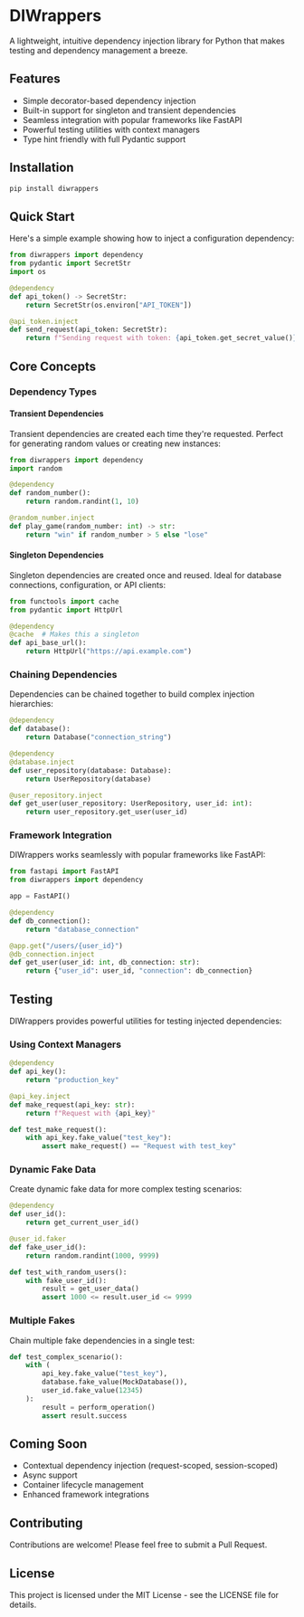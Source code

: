 # DIWrappers

A lightweight, intuitive dependency injection library for Python that makes testing and dependency management a breeze.

## Features

- Simple decorator-based dependency injection
- Built-in support for singleton and transient dependencies
- Seamless integration with popular frameworks like FastAPI
- Powerful testing utilities with context managers
- Type hint friendly with full Pydantic support

## Installation

```bash
pip install diwrappers
```

## Quick Start

Here's a simple example showing how to inject a configuration dependency:

```python
from diwrappers import dependency
from pydantic import SecretStr
import os

@dependency
def api_token() -> SecretStr:
    return SecretStr(os.environ["API_TOKEN"])

@api_token.inject
def send_request(api_token: SecretStr):
    return f"Sending request with token: {api_token.get_secret_value()}"
```

## Core Concepts

### Dependency Types

#### Transient Dependencies

Transient dependencies are created each time they're requested. Perfect for generating random values or creating new instances:

```python
from diwrappers import dependency
import random

@dependency
def random_number():
    return random.randint(1, 10)

@random_number.inject
def play_game(random_number: int) -> str:
    return "win" if random_number > 5 else "lose"
```

#### Singleton Dependencies

Singleton dependencies are created once and reused. Ideal for database connections, configuration, or API clients:

```python
from functools import cache
from pydantic import HttpUrl

@dependency
@cache  # Makes this a singleton
def api_base_url():
    return HttpUrl("https://api.example.com")
```

### Chaining Dependencies

Dependencies can be chained together to build complex injection hierarchies:

```python
@dependency
def database():
    return Database("connection_string")

@dependency
@database.inject
def user_repository(database: Database):
    return UserRepository(database)

@user_repository.inject
def get_user(user_repository: UserRepository, user_id: int):
    return user_repository.get_user(user_id)
```

### Framework Integration

DIWrappers works seamlessly with popular frameworks like FastAPI:

```python
from fastapi import FastAPI
from diwrappers import dependency

app = FastAPI()

@dependency
def db_connection():
    return "database_connection"

@app.get("/users/{user_id}")
@db_connection.inject
def get_user(user_id: int, db_connection: str):
    return {"user_id": user_id, "connection": db_connection}
```

## Testing

DIWrappers provides powerful utilities for testing injected dependencies:

### Using Context Managers

```python
@dependency
def api_key():
    return "production_key"

@api_key.inject
def make_request(api_key: str):
    return f"Request with {api_key}"

def test_make_request():
    with api_key.fake_value("test_key"):
        assert make_request() == "Request with test_key"
```

### Dynamic Fake Data

Create dynamic fake data for more complex testing scenarios:

```python
@dependency
def user_id():
    return get_current_user_id()

@user_id.faker
def fake_user_id():
    return random.randint(1000, 9999)

def test_with_random_users():
    with fake_user_id():
        result = get_user_data()
        assert 1000 <= result.user_id <= 9999
```

### Multiple Fakes

Chain multiple fake dependencies in a single test:

```python
def test_complex_scenario():
    with (
        api_key.fake_value("test_key"),
        database.fake_value(MockDatabase()),
        user_id.fake_value(12345)
    ):
        result = perform_operation()
        assert result.success
```

## Coming Soon

- Contextual dependency injection (request-scoped, session-scoped)
- Async support
- Container lifecycle management
- Enhanced framework integrations

## Contributing

Contributions are welcome! Please feel free to submit a Pull Request.

## License

This project is licensed under the MIT License - see the LICENSE file for details.
